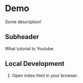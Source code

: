 # Demo

Some description!

## Subheader

What tutorial to Youtube.

## Local Development

1. Open index.html in your browser.
